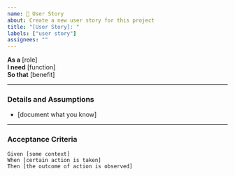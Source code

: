 ```yaml
---
name: 🧩 User Story
about: Create a new user story for this project
title: "[User Story]: "
labels: ["user story"]
assignees: ""
---
```


**As a** [role]  
**I need** [function]  
**So that** [benefit]  

---

### Details and Assumptions
* [document what you know]  

---

### Acceptance Criteria

```gherkin
Given [some context]  
When [certain action is taken]  
Then [the outcome of action is observed]

